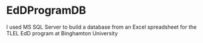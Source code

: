 # EdDProgramDB
I used MS SQL Server to build a database from an Excel spreadsheet for the TLEL EdD program at Binghamton University
